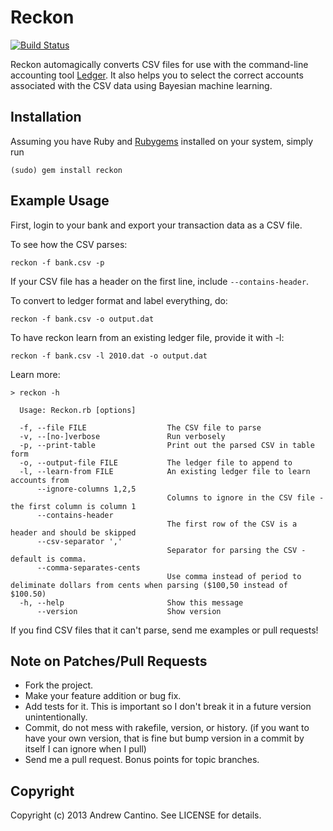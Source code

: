 # Reckon

[![Build Status](https://travis-ci.org/cantino/reckon.png)](https://travis-ci.org/cantino/reckon)

Reckon automagically converts CSV files for use with the command-line accounting tool [Ledger](https://github.com/jwiegley/ledger/wiki).  It also helps you to select the correct accounts associated with the CSV data using Bayesian machine learning.

## Installation

Assuming you have Ruby and [Rubygems](http://rubygems.org/pages/download) installed on your system, simply run

    (sudo) gem install reckon

## Example Usage

First, login to your bank and export your transaction data as a CSV file.

To see how the CSV parses:
  
    reckon -f bank.csv -p

If your CSV file has a header on the first line, include `--contains-header`.

To convert to ledger format and label everything, do:
  
    reckon -f bank.csv -o output.dat

To have reckon learn from an existing ledger file, provide it with -l:
  
    reckon -f bank.csv -l 2010.dat -o output.dat

Learn more:

    > reckon -h
    
      Usage: Reckon.rb [options]

      -f, --file FILE                  The CSV file to parse
      -v, --[no-]verbose               Run verbosely
      -p, --print-table                Print out the parsed CSV in table form
      -o, --output-file FILE           The ledger file to append to
      -l, --learn-from FILE            An existing ledger file to learn accounts from
          --ignore-columns 1,2,5
                                       Columns to ignore in the CSV file - the first column is column 1
          --contains-header
                                       The first row of the CSV is a header and should be skipped
          --csv-separator ','
                                       Separator for parsing the CSV - default is comma.
          --comma-separates-cents
                                       Use comma instead of period to deliminate dollars from cents when parsing ($100,50 instead of $100.50)
      -h, --help                       Show this message
          --version                    Show version

If you find CSV files that it can't parse, send me examples or pull requests!

## Note on Patches/Pull Requests

* Fork the project.
* Make your feature addition or bug fix.
* Add tests for it. This is important so I don't break it in a
  future version unintentionally.
* Commit, do not mess with rakefile, version, or history.
  (if you want to have your own version, that is fine but bump version in a commit by itself I can ignore when I pull)
* Send me a pull request. Bonus points for topic branches.

## Copyright

Copyright (c) 2013 Andrew Cantino. See LICENSE for details.
